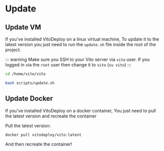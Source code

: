# Update

## Update VM

If you've installed VitoDeploy on a linux virtual machine, To update it to the latest version you just need to run the `update.sh` file inside the root of the project.

::: warning
Make sure you SSH to your Vito server via `vito` user. If you logged in via the `root` user then change it to `vito` (`su vito`)
:::

```sh
cd /home/vito/vito

bash scripts/update.sh
```

## Update Docker

If you've installed VitoDeploy on a docker container, You just need to pull the latest version and recreate the container

Pull the latest version:

```sh
docker pull vitodeploy/vito:latest
```

And then recreate the container!
